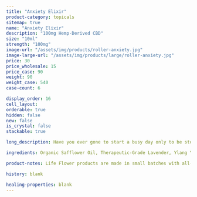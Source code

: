 ```yaml
---
title: "Anxiety Elixir"
product-category: topicals
sitemap: true
name: "Anxiety Elixir"
description: "100mg Hemp-Derived CBD"
size: "10ml"
strength: "100mg"
image-url: "/assets/img/products/roller-anxiety.jpg"
image-large-url: "/assets/img/products/large/roller-anxiety.jpg"
price: 30
price_wholesale: 15
price_case: 90
weight: 90
weight_case: 540
case-count: 6

display_order: 16
cell_layout:
orderable: true
hidden: false
new: false
is_crystal: false
stackable: true

long_description: Have you ever gone to start a busy day only to be stopped in your tracks by overthinking, paranoia or a nervous mind? We have the perfect all natural solution to those pesky shakes and jitters! Relieve anxiety the way nature intended with this amazing smelling medicated essential oil roll-on. Handcrafted with a soothing, infused blend of essential oils, corresponding organic herbs as well as a quartz crystal chip to amplify it all. Handcrafted in small batches with love and care.

ingredients: Organic Safflower Oil, Therapeutic-Grade Lavender, Ylang Ylang, Clary Sage & Frankincense Essential Oils, Kava Kava Extract, Elderberry Extract, Organic Hemp-Derived Cannabidiol Isolate, Organic Sage, Frankincense & Lavender, Cleansed & Charged Quartz

product-notes: Life Flower products are made in small batches with all-natural and boutique ingredients. Orders are processed and ship within 14 business days. Please allow additional time for&nbsp;delivery.

history: blank

healing-properties: blank
---
```

